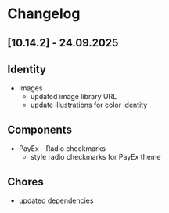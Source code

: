 # Changelog

## \[10.14.2\] - 24.09.2025

## Identity

- Images
  - updated image library URL
  - update illustrations for color identity

## Components

- PayEx - Radio checkmarks
  - style radio checkmarks for PayEx theme

## Chores

- updated dependencies
